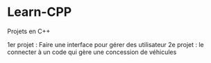 # Learn-CPP
Projets en C++

1er projet : Faire une interface pour gérer des utilisateur
2e projet : le connecter à un code qui gère une concession de véhicules
